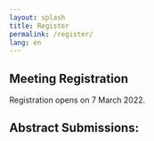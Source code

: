 ```yaml
---
layout: splash
title: Register
permalink: /register/
lang: en
---
```


## Meeting Registration

<!--- [Register](https://www.eventbrite.com/e/bioinformatics-and-open-science-skills-conference-2022-tickets-289432679937) to attend BOSS Con 2022. --->
 
 Registration opens on 7 March 2022. 

## Abstract Submissions:

<Add a call for abstract submissions>
